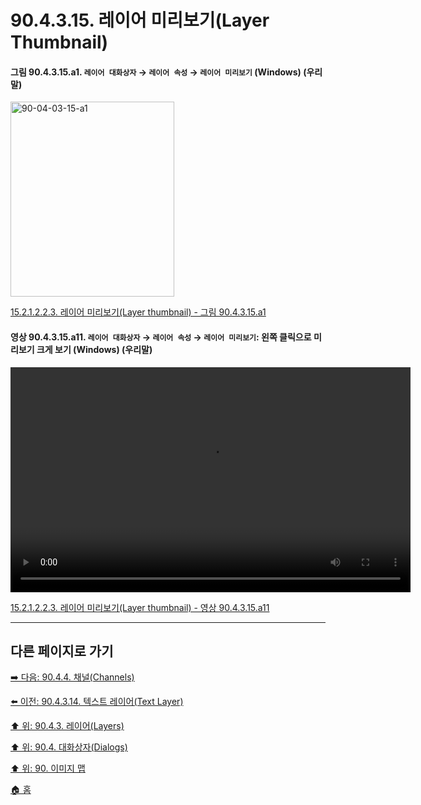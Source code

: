 # 90.4.3.15. 레이어 미리보기(Layer Thumbnail)

<a id="90-04-03-15-a1"></a>

#### 그림 90.4.3.15.a1. `레이어 대화상자` → `레이어 속성` → `레이어 미리보기` (Windows) (우리말)
<img width="262" height="312" alt="90-04-03-15-a1" src="https://github.com/wonder13662/gimp/assets/15767104/c45f1859-9374-43ed-8a4e-4755b02d45f3" />

[15.2.1.2.2.3. 레이어 미리보기(Layer thumbnail) - 그림 90.4.3.15.a1](./15-02-01-02-02-03-layer_thumbnail.md#90-04-03-15-a1)

<a id="90-04-03-15-a11"></a>

#### 영상 90.4.3.15.a11. `레이어 대화상자` → `레이어 속성` → `레이어 미리보기`: 왼쪽 클릭으로 미리보기 크게 보기 (Windows) (우리말)
<video controls="controls" width="640" height="360" src="https://github.com/wonder13662/gimp/assets/15767104/cd112409-d136-450d-9d26-0786f6eab2b5"></video>

[15.2.1.2.2.3. 레이어 미리보기(Layer thumbnail) - 영상 90.4.3.15.a11](./15-02-01-02-02-03-layer_thumbnail.md#90-04-03-15-a11)

***

## 다른 페이지로 가기

[➡️ 다음: 90.4.4. 채널(Channels)](./90-04-04-channels.md)

[⬅️ 이전: 90.4.3.14. 텍스트 레이어(Text Layer)](./90-04-03-14-text_layer.md)

[⬆️ 위: 90.4.3. 레이어(Layers)](./90-04-03-00-layers.md)

[⬆️ 위: 90.4. 대화상자(Dialogs)](./90-04-00-dialogs.md)

[⬆️ 위: 90. 이미지 맵](./90-00-image-map.md)

[🏠 홈](./00-home.md)
